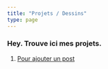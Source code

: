 ```yaml
---
title: "Projets / Dessins"
type: page
---
```



### Hey. Trouve ici mes projets.

1. [Pour ajouter un post](/projects/ajoutpost/)

